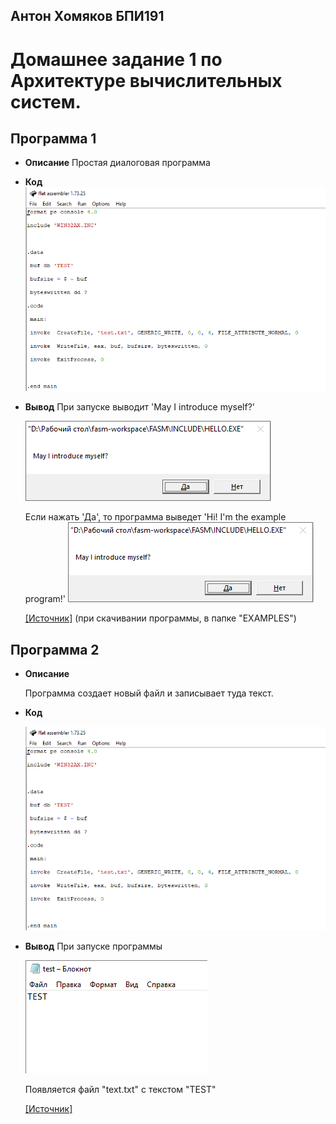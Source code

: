 ## Антон Хомяков БПИ191
# Домашнее задание 1 по Архитектуре вычислительных систем.

## Программа 1

* **Описание** 
  Простая диалоговая программа
  

* **Код**
  ![out](https://github.com/antonkhmv/dz-avs/blob/master/img/in1.png)

* **Вывод**
  При запуске выводит 'May I introduce myself?'
  
  ![out](https://github.com/antonkhmv/dz-avs/blob/master/img/out1_1.png)
  
  Если нажать 'Да', то программа выведет 'Hi! I'm the example program!'
  ![out](https://github.com/antonkhmv/dz-avs/blob/master/img/out1_1.png)

  [\[Источник\]](https://flatassembler.net/download.php) 
  (при скачивании программы, в папке "EXAMPLES")
  
## Программа 2

* **Описание** 

  Программа создает новый файл и записывает туда текст.

* **Код**

  ![in](https://github.com/antonkhmv/dz-avs/blob/master/img/in2.png)

* **Вывод** 
  При запуске программы

  ![out](https://github.com/antonkhmv/dz-avs/blob/master/img/out2.png)

  Появляется файл "text.txt" с текстом "TEST"

  [\[Источник\]](https://www.vkremez.com/2017/04/fasm-flat-assembler-also-known-as-fasm.html)
